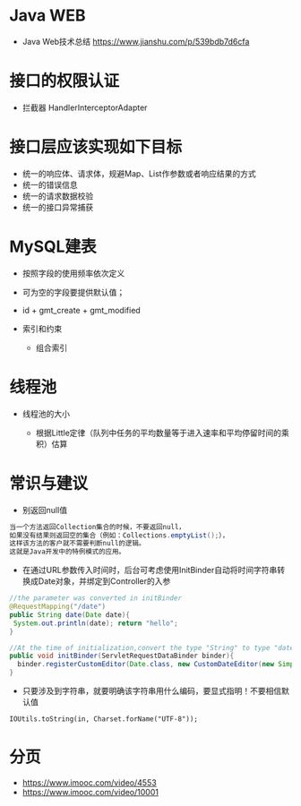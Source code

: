 # Java WEB

- Java Web技术总结 <https://www.jianshu.com/p/539bdb7d6cfa>

# 接口的权限认证

- 拦截器 HandlerInterceptorAdapter

# 接口层应该实现如下目标

- 统一的响应体、请求体，规避Map、List作参数或者响应结果的方式
- 统一的错误信息
- 统一的请求数据校验
- 统一的接口异常捕获

# MySQL建表

- 按照字段的使用频率依次定义
- 可为空的字段要提供默认值；
- id + gmt_create + gmt_modified
- 索引和约束

  - 组合索引

# 线程池

- 线程池的大小

  - 根据Little定律（队列中任务的平均数量等于进入速率和平均停留时间的乘积）估算

# 常识与建议

- 别返回null值

```java
当一个方法返回Collection集合的时候，不要返回null，
如果没有结果则返回空的集合（例如：Collections.emptyList();），
这样该方法的客户就不需要判断null的逻辑。
这就是Java开发中的特例模式的应用。
```

- 在通过URL参数传入时间时，后台可考虑使用InitBinder自动将时间字符串转换成Date对象，并绑定到Controller的入参

```java
//the parameter was converted in initBinder
@RequestMapping("/date")
public String date(Date date){
 System.out.println(date); return "hello";
}

//At the time of initialization,convert the type "String" to type "date" @InitBinder
public void initBinder(ServletRequestDataBinder binder){
  binder.registerCustomEditor(Date.class, new CustomDateEditor(new SimpleDateFormat("yyyy-MM-dd"), true));
}
```

- 只要涉及到字符串，就要明确该字符串用什么编码，要显式指明！不要相信默认值

```shell
IOUtils.toString(in, Charset.forName("UTF-8"));
```

# 分页

- <https://www.imooc.com/video/4553>
- <https://www.imooc.com/video/10001>
